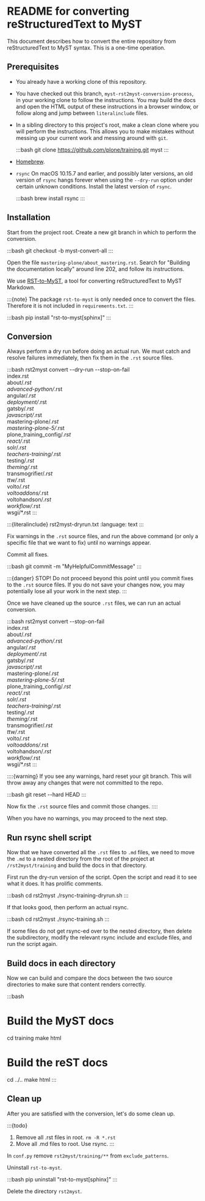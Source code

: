 # README for converting reStructuredText to MyST

This document describes how to convert the entire repository from reStructuredText to MyST syntax.
This is a one-time operation.


## Prerequisites

-   You already have a working clone of this repository.
-   You have checked out this branch, `myst-rst2myst-conversion-process`, in your working clone to follow the instructions.
    You may build the docs and open the HTML output of these instructions in a browser window, or follow along and jump between `literalinclude` files.
-   In a sibling directory to this project's root, make a clean clone where you will perform the instructions.
    This allows you to make mistakes without messing up your current work and messing around with `git`.

    :::bash
    git clone https://github.com/plone/training.git myst
    :::
-   [Homebrew](https://brew.sh/).
-   `rsync`
    On macOS 10.15.7 and earlier, and possibly later versions, an old version of `rsync` hangs forever when using the `--dry-run` option under certain unknown conditions.
    Install the latest version of `rsync`.
  
    :::bash
    brew install rsync
    :::


## Installation

Start from the project root.
Create a new git branch in which to perform the conversion.

:::bash
git checkout -b myst-convert-all
:::

Open the file `mastering-plone/about_mastering.rst`.
Search for "Building the documentation locally" around line 202, and follow its instructions.

We use [RST-to-MyST](https://rst-to-myst.readthedocs.io/en/latest/index.html), a tool for converting reStructuredText to MyST Markdown.

:::{note}
The package `rst-to-myst` is only needed once to convert the files.
Therefore it is not included in `requirements.txt`.
:::

:::bash
pip install "rst-to-myst[sphinx]"
:::

## Conversion

Always perform a dry run before doing an actual run.
We must catch and resolve failures immediately, then fix them in the `.rst` source files.

:::bash
rst2myst convert --dry-run --stop-on-fail \
index.rst \
about/*.rst \
advanced-python/*.rst \
angular/*.rst \
deployment/*.rst \
gatsby/*.rst \
javascript/*.rst \
mastering-plone/*.rst \
mastering-plone-5/*.rst \
plone_training_config/*.rst \
react/*.rst \
solr/*.rst \
teachers-training/*.rst \
testing/*.rst \
theming/*.rst \
transmogrifier/*.rst \
ttw/*.rst \
volto/*.rst \
voltoaddons/*.rst \
voltohandson/*.rst \
workflow/*.rst \
wsgi/*.rst
:::

:::{literalinclude} rst2myst-dryrun.txt
:language: text
:::

Fix warnings in the `.rst` source files, and run the above command (or only a specific file that we want to fix) until no warnings appear.

Commit all fixes.

:::bash
git commit -m "MyHelpfulCommitMessage"
:::

:::{danger}
STOP!
Do not proceed beyond this point until you commit fixes to the `.rst` source files.
If you do not save your changes now, you may potentially lose all your work in the next step.
:::

Once we have cleaned up the source `.rst` files, we can run an actual conversion.

:::bash
rst2myst convert --stop-on-fail \
index.rst \
about/*.rst \
advanced-python/*.rst \
angular/*.rst \
deployment/*.rst \
gatsby/*.rst \
javascript/*.rst \
mastering-plone/*.rst \
mastering-plone-5/*.rst \
plone_training_config/*.rst \
react/*.rst \
solr/*.rst \
teachers-training/*.rst \
testing/*.rst \
theming/*.rst \
transmogrifier/*.rst \
ttw/*.rst \
volto/*.rst \
voltoaddons/*.rst \
voltohandson/*.rst \
workflow/*.rst \
wsgi/*.rst
:::

::::{warning}
If you see any warnings, hard reset your git branch.
This will throw away any changes that were not committed to the repo.

:::bash
git reset --hard HEAD
:::

Now fix the `.rst` source files and commit those changes.
::::

When you have no warnings, you may proceed to the next step.

## Run rsync shell script

Now that we have converted all the `.rst` files to `.md` files, we need to move the `.md` to a nested directory from the root of the project at `/rst2myst/training` and build the docs in that directory.

First run the dry-run version of the script.
Open the script and read it to see what it does.
It has prolific comments.

:::bash
cd rst2myst
./rsync-training-dryrun.sh
:::

If that looks good, then perform an actual rsync.

:::bash
cd rst2myst
./rsync-training.sh
:::

If some files do not get rsync-ed over to the nested directory, then delete the subdirectory, modify the relevant rsync include and exclude files, and run the script again. 

## Build docs in each directory

Now we can build and compare the docs between the two source directories to make sure that content renders correctly.

:::bash
# Build the MyST docs
cd training
make html
# Build the reST docs
cd ../..
make html
:::

## Clean up

After you are satisfied with the conversion, let's do some clean up.

:::{todo}
1. Remove all .rst files in root. `rm -R *.rst`
2. Move all .md files to root. Use rsync.
:::

In `conf.py` remove `rst2myst/training/**` from `exclude_patterns`.

Uninstall `rst-to-myst`.

:::bash
pip uninstall "rst-to-myst[sphinx]"
:::

Delete the directory `rst2myst`.
